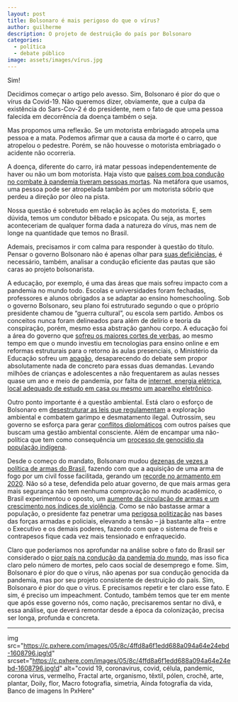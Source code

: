 ```yaml
---
layout: post
title: Bolsonaro é mais perigoso do que o vírus?
author: guilherme
description: O projeto de destruição do país por Bolsonaro
categories:
  - política
  - debate público
image: assets/images/vírus.jpg
---
```


Sim!

Decidimos começar o artigo pelo avesso. Sim, Bolsonaro é pior do que o vírus da Covid-19. Não queremos dizer, obviamente, que a culpa da existência do Sars-Cov-2 é do presidente, nem o fato de que uma pessoa falecida em decorrência da doença também o seja.

Mas propomos uma reflexão. Se um motorista embriagado atropela uma pessoa e a mata. Podemos afirmar que a causa da morte é o carro, que atropelou o pedestre. Porém, se não houvesse o motorista embriagado o acidente não ocorreria.

A doença, diferente do carro, irá matar pessoas independentemente de haver ou não um bom motorista. Haja visto que [países com boa condução no combate à pandemia tiveram pessoas mortas](https://graphics.reuters.com/world-coronavirus-tracker-and-maps/pt/countries-and-territories/new-zealand/). Na metáfora que usamos, uma pessoa pode ser atropelada também por um motorista sóbrio que perdeu a direção por óleo na pista.

Nossa questão é sobretudo em relação às ações do motorista. E, sem dúvida, temos um condutor bêbado e psicopata. Ou seja, as mortes aconteceriam de qualquer forma dada a natureza do vírus, mas nem de longe na quantidade que temos no Brasil.

Ademais, precisamos ir com calma para responder à questão do título. Pensar o governo Bolsonaro não é apenas olhar para [suas deficiências](https://politica.estadao.com.br/blogs/gestao-politica-e-sociedade/onde-reside-o-maior-risco-ao-governo-bolsonaro/), é necessário, também, analisar a condução eficiente das pautas que são caras ao projeto bolsonarista.

A educação, por exemplo, é uma das áreas que mais sofreu impacto com a pandemia no mundo todo. Escolas e universidades foram fechadas, professores e alunos obrigados a se adaptar ao ensino homeschooling. Sob o governo Bolsonaro, seu plano foi estruturado segundo o que o próprio presidente chamou de “guerra cultural”, ou escola sem partido. Ambos os conceitos nunca foram delineados para além de delírio e teoria da conspiração, porém, mesmo essa abstração ganhou corpo. A educação foi a área do governo que [sofreu os maiores cortes de verbas](https://www.redebrasilatual.com.br/educacao/2021/04/educacao-e-a-area-mais-atingida-pelos-cortes-orcamentarios-de-bolsonaro/), ao mesmo tempo em que o mundo investiu em tecnologias para ensino online e em reformas estruturais para o retorno às aulas presenciais, o Ministério da Educação sofreu um [apagão](https://www.sinprodf.org.br/em-tempos-de-pandemia-educacao-definha-com-estrategia-privatista-e-falta-de-investimento-do-governo/), desaparecendo do debate sem propor absolutamente nada de concreto para essas duas demandas. Levando milhões de crianças e adolescentes a não frequentarem as aulas nesses quase um ano e meio de pandemia, por falta de [internet, energia elétrica, local adequado de estudo em casa ou mesmo um aparelho eletrônico](https://www.bbc.com/portuguese/brasil-56909255).

Outro ponto importante é a questão ambiental. Está claro o esforço de Bolsonaro em [desestruturar as leis que regulamentam](https://www.greenpeace.org/brasil/resista/um-governo-contra-o-meio-ambiente/) a exploração ambiental e combatem garimpo e desmatamento ilegal. Outrossim, seu governo se esforça para gerar [conflitos diplomáticos](https://www.bbc.com/portuguese/brasil-56825520) com outros países que buscam uma gestão ambiental consciente. Além de encampar uma não-política que tem como consequência um [processo de genocídio da população indígena](https://noticias.uol.com.br/colunas/jamil-chade/2021/03/01/na-onu-indigenas-denunciam-bolsonaro-por-promover-genocidio-e-exterminio.htm). 

Desde o começo do mandato, Bolsonaro mudou [dezenas de vezes a política de armas do Brasil](https://www.cnnbrasil.com.br/politica/2021/02/15/desde-inicio-do-governo-bolsonaro-mudou-31-vezes-a-politica-de-armas-no-brasil), fazendo com que a aquisição de uma arma de fogo por um civil fosse facilitada, gerando um [recorde no armamento em 2020](https://www.dw.com/pt-br/mais-armas-mais-seguran%C3%A7a-a-question%C3%A1vel-l%C3%B3gica-de-bolsonaro/a-56576852). Não só a tese, defendida pelo atuar governo, de que mais armas gera mais segurança não tem nenhuma comprovação no mundo acadêmico, o Brasil experimentou o oposto, um [aumente da circulação de armas e um crescimento nos índices de violência](https://www.dw.com/pt-br/mais-armas-mais-seguran%C3%A7a-a-question%C3%A1vel-l%C3%B3gica-de-bolsonaro/a-56576852). Como se não bastasse armar a população, o presidente faz penetrar uma [perigosa politização](https://www.redebrasilatual.com.br/cidadania/2021/01/retirar-controle-policias-governadores-golpe/) nas bases das forças armadas e policiais, elevando a tensão – já bastante alta – entre o Executivo e os demais poderes, fazendo com que o sistema de freis e contrapesos fique cada vez mais tensionado e enfraquecido.

Claro que poderíamos nos aprofundar na análise sobre o fato do Brasil ser considerado o [pior país na condução da pandemia do mundo](https://g1.globo.com/mundo/noticia/2021/01/28/brasil-e-pior-pais-do-mundo-na-gestao-da-epidemia-de-covid-19-aponta-estudo-australiano.ghtml), mas isso fica claro pelo número de mortes, pelo caos social de desemprego e fome. Sim, Bolsonaro é pior do que o vírus, não apenas por sua condução genocida da pandemia, mas por seu projeto consistente de destruição do país. Sim, Bolsonaro é pior do que o vírus. E precisamos repetir e ter claro esse fato. E sim, é preciso um impeachment. Contudo, também temos que ter em mente que após esse governo nós, como nação, precisaremos sentar no divã, e essa análise, que deverá remontar desde a época da colonização, precisa ser longa, profunda e concreta. 

---

img src="https://c.pxhere.com/images/05/8c/4ffd8a6f1edd688a094a64e24ebd-1608796.jpg!d" srcset="https://c.pxhere.com/images/05/8c/4ffd8a6f1edd688a094a64e24ebd-1608796.jpg!d" alt="covid 19, coronavirus, covid, célula, pandemic, corona virus, vermelho, Fractal arte, organismo, têxtil, pólen, crochê, arte, plantar, Doily, flor, Macro fotografia, simetria, Ainda fotografia da vida, Banco de imagens In PxHere"
